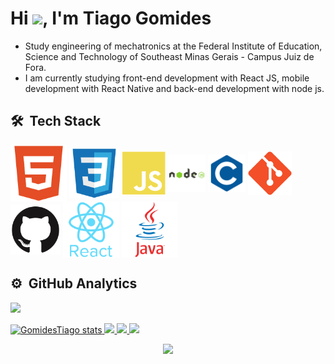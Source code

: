 
<h1 align="left">Hi <img src="https://raw.githubusercontent.com/kaueMarques/kaueMarques/master/hi.gif" width="3px">, I'm Tiago Gomides</h1>


- Study engineering of mechatronics at the Federal Institute of Education, Science and Technology of Southeast Minas Gerais - Campus Juiz de Fora. 
- I am currently studying front-end development with React JS, mobile development with React Native and back-end development with node js.


## 🛠 &nbsp;Tech Stack

<div>
      <img align="center" alt="HTML5" height="90" width="90" src="https://raw.githubusercontent.com/devicons/devicon/master/icons/html5/html5-plain.svg">     
      <img align="center" alt="CSS3" height="80" width="80" src="https://raw.githubusercontent.com/devicons/devicon/master/icons/css3/css3-original.svg">     
      <img align="center" alt="js" height="70" width="70" src="https://raw.githubusercontent.com/devicons/devicon/master/icons/javascript/javascript-plain.svg">     
      <img align="center" alt="nodjs" height="60" width="60" src="https://raw.githubusercontent.com/devicons/devicon/master/icons/nodejs/nodejs-original-wordmark.svg">              
      <img align="center" alt="c" height="60" width="60" src="https://raw.githubusercontent.com/devicons/devicon/master/icons/c/c-plain.svg">     
      <img align="center" alt="git" height="70" width="70" src="https://raw.githubusercontent.com/devicons/devicon/master/icons/git/git-original.svg">     
      <img align="center" alt="github" height="80" width="80" src="https://raw.githubusercontent.com/devicons/devicon/master/icons/github/github-original.svg"> 
      <img align="center" alt="react" height="90" width="90" src="https://raw.githubusercontent.com/devicons/devicon/master/icons/react/react-original-wordmark.svg">  
      <img align="center" alt="java" height="90" width="90" src="https://raw.githubusercontent.com/devicons/devicon/master/icons/java/java-original-wordmark.svg">  
</div>

## ⚙️ &nbsp;GitHub Analytics
![](https://komarev.com/ghpvc/?username=GomidesTiago&color=447ff7&label=Visitor+count)
<p>
  <a href="https://github.com/AdityaKumar28">
    <img width="400" src="https://github-readme-stats.vercel.app/api?username=GomidesTiago&show_icons=true&theme=github_dark&hide_border=true" alt="GomidesTiago stats"/>
    <img width="400" src="https://github-readme-streak-stats.herokuapp.com/?user=GomidesTiago&theme=github-dark-blue&hide_border=true" />
         <img width="400" src = "https://github-readme-stats.vercel.app/api/top-langs/?username=Gomidestiago&layout=compact&theme=github_dark&hide_border=true alt="GomidesTiago stats"/>
    <img src="https://activity-graph.herokuapp.com/graph?username=GomidesTiago&theme=react-dark" />
       
  </a>
</p>


<p  align="center">
<img src="https://user-images.githubusercontent.com/73097560/115834477-dbab4500-a447-11eb-908a-139a6edaec5c.gif">             
<br>

</div>
</p>

